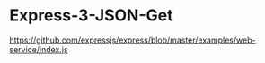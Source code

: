 # Express-3-JSON-Get

https://github.com/expressjs/express/blob/master/examples/web-service/index.js
